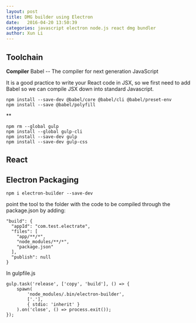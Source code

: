 ```yaml
---
layout: post
title: DMG builder using Electron
date:   2016-04-20 13:50:39
categories: javascript electron node.js react dmg bundler
author: Xun Li
---
```


## Toolchain

**Compiler**  Babel -- The compiler for next generation JavaScript

It is a good practice to write your React code in JSX,  so we first need to add Babel so we can compile JSX down into standard Javascript.
```
npm install --save-dev @babel/core @babel/cli @babel/preset-env
npm install --save @babel/polyfill
```

**
```
npm rm --global gulp
npm install --global gulp-cli
npm install --save-dev gulp
npm install --save-dev gulp-css
```

## React


## Electron Packaging

```
npm i electron-builder --save-dev
```

point the tool to the folder with the code to be compiled through the package.json by adding:

```
"build": {
  "appId": "com.test.electrate",
  "files": [
    "app/**/*",
    "node_modules/**/*",
    "package.json"
  ],
  "publish": null
}
```

In gulpfile.js
```
gulp.task('release', ['copy', 'build'], () => {
    spawn(
        'node_modules/.bin/electron-builder', 
        ['.'], 
        { stdio: 'inherit' }
    ).on('close', () => process.exit());
});
```